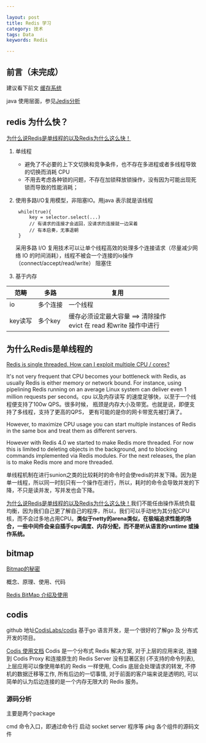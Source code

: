 ```yaml
---

layout: post
title: Redis 学习
category: 技术
tags: Data
keywords: Redis

---
```


## 前言（未完成）

建议看下前文 [缓存系统](http://qiankunli.github.io/2015/06/26/cache_system.html)

java 使用层面，参见[Jedis分析](http://qiankunli.github.io/2016/06/07/jedis_sdr.html)

## redis 为什么快？

[为什么说Redis是单线程的以及Redis为什么这么快！](https://blog.csdn.net/xlgen157387/article/details/79470556)

1. 单线程

	* 避免了不必要的上下文切换和竞争条件，也不存在多进程或者多线程导致的切换而消耗 CPU
	* 不用去考虑各种锁的问题，不存在加锁释放锁操作，没有因为可能出现死锁而导致的性能消耗；

2. 使用多路I/O复用模型，非阻塞IO。用java 表示就是该线程

		while(true){
			key = selector.select(...)
			// 有请求的连接才会返回，没请求的连接就一边呆着
			// 有本启奏，无事退朝
		}
		
	采用多路 I/O 复用技术可以让单个线程高效的处理多个连接请求（尽量减少网络 IO 的时间消耗），线程不被会一个连接的io操作（connect/accept/read/write） 阻塞住
	
3. 基于内存


|范畴|多路|复用|
|---|---|---|
|io|多个连接|一个线程|
|key读写|多个key|缓存必须设定最大容量 ==> 清除操作<br>evict 在 read 和write 操作中进行|
	
## 为什么Redis是单线程的
	
[Redis is single threaded. How can I exploit multiple CPU / cores?](https://redis.io/topics/faq)

It's not very frequent that CPU becomes your bottleneck with Redis, as usually Redis is either memory or network bound. For instance, using pipelining Redis running on an average Linux system can deliver even 1 million requests per second。cpu 以及内存读写 的速度足够快，以至于一个线程便支持了100w QPS。很多时候， 瓶颈是内存大小及带宽。也就是说，即便支持了多线程，支持了更高的QPS， 更有可能的是你的网卡带宽先被打满了。

However, to maximize CPU usage you can start multiple instances of Redis in the same box and treat them as different servers. 

However with Redis 4.0 we started to make Redis more threaded. For now this is limited to deleting objects in the background, and to blocking commands implemented via Redis modules. For the next releases, the plan is to make Redis more and more threaded.

单线程机制在进行sunion之类的比较耗时的命令时会使redis的并发下降。因为是单一线程，所以同一时刻只有一个操作在进行，所以，耗时的命令会导致并发的下降，不只是读并发，写并发也会下降。

[为什么说Redis是单线程的以及Redis为什么这么快！](https://blog.csdn.net/xlgen157387/article/details/79470556)我们不能任由操作系统负载均衡，因为我们自己更了解自己的程序，所以，我们可以手动地为其分配CPU核，而不会过多地占用CPU。**类似于netty的arena类似，在极端追求性能的场合，一些中间件会亲自插手cpu调度、内存分配，而不是听从语言的runtime 或操作系统。**

## bitmap

[Bitmap的秘密](http://www.infoq.com/cn/articles/the-secret-of-bitmap/)

概念、原理、使用、代码

[Redis BitMap 介绍及使用](https://toutiao.io/posts/89id5l/preview)

## codis

github 地址[CodisLabs/codis](https://github.com/CodisLabs/codis) 基于go 语言开发，是一个很好的了解go 及 分布式开发的项目。

[Codis 使用文档](https://github.com/CodisLabs/codis/blob/release3.2/doc/tutorial_zh.md)
Codis 是一个分布式 Redis 解决方案, 对于上层的应用来说, 连接到 Codis Proxy 和连接原生的 Redis Server 没有显著区别 (不支持的命令列表), 上层应用可以像使用单机的 Redis 一样使用, Codis 底层会处理请求的转发, 不停机的数据迁移等工作, 所有后边的一切事情, 对于前面的客户端来说是透明的, 可以简单的认为后边连接的是一个内存无限大的 Redis 服务。

### 源码分析

主要是两个package

cmd 命令入口，即通过命令行 启动 socket server 程序等
pkg 各个组件的源码文件